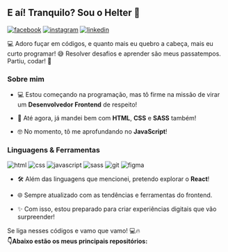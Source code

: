 ## E aí! Tranquilo? Sou o Helter 👋
[![facebook](https://img.shields.io/badge/Facebook-1877F2?style=for-the-badge&logo=facebook&logoColor=white)](https://www.facebook.com/helter.rondon/) [![instagram](https://img.shields.io/badge/Instagram-E4405F?style=for-the-badge&logo=instagram&logoColor=white)](https://www.instagram.com/helter.rondon/) [![linkedin](https://img.shields.io/badge/LinkedIn-0077B5?style=for-the-badge&logo=linkedin&logoColor=white)](https://www.linkedin.com/in/helter-rondon/)

💻 Adoro fuçar em códigos, e quanto mais eu quebro a cabeça, mais eu curto programar! 😅 Resolver desafios e aprender são meus passatempos. Partiu, codar! 🚀

### Sobre mim
- 💻 Estou começando na programação, mas tô firme na missão de virar um **Desenvolvedor Frontend** de respeito!

- 🧠 Até agora, já mandei bem com **HTML**, **CSS** e **SASS** também!

- 🤓 No momento, tô me aprofundando no **JavaScript**! 

### Linguagens & Ferramentas 
![html](https://img.shields.io/badge/HTML5-20232A?style=for-the-badge&logo=html5&logoColor=E34F26) ![css](https://img.shields.io/badge/css3-20232A?style=for-the-badge&logo=css3&logoColor=1572B6) ![javascript](https://img.shields.io/badge/JavaScript-20232A?style=for-the-badge&logo=javascript&logoColor=F7DF1E) ![sass](https://img.shields.io/badge/Sass-20232A?style=for-the-badge&logo=sass&logoColor=CC6699) ![git](https://img.shields.io/badge/GIT-20232A?style=for-the-badge&logo=git&logoColor=E44C30) ![figma](https://img.shields.io/badge/Figma-20232A?style=for-the-badge&logo=figma&logoColor=AE4DFF)
- 🛠️ Além das linguagens que mencionei, pretendo explorar o **React**!

- 🌐 Sempre atualizado com as tendências e ferramentas do frontend.

- ✨ Com isso, estou preparado para criar experiências digitais que vão surpreender!

Se liga nesses códigos e vamo que vamo! 💻🔥 <br/>
**👇Abaixo estão os meus principais repositórios:**
